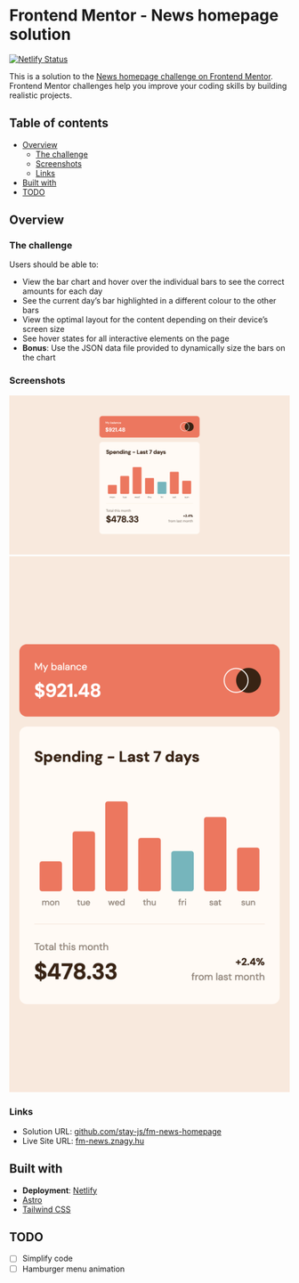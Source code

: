 # Frontend Mentor - News homepage solution

[![Netlify Status](https://api.netlify.com/api/v1/badges/08c54ab1-ba4e-4af6-8e09-e04f1a4cb714/deploy-status)](https://app.netlify.com/sites/znagy-fm-news-homepage/deploys)

This is a solution to the [News homepage challenge on Frontend Mentor](https://www.frontendmentor.io/challenges/news-homepage-H6SWTa1MFl). Frontend Mentor challenges help you improve your coding skills by building realistic projects.

## Table of contents

- [Overview](#overview)
  - [The challenge](#the-challenge)
  - [Screenshots](#screenshots)
  - [Links](#links)
- [Built with](#built-with)
- [TODO](#todo)

## Overview

### The challenge

Users should be able to:

- View the bar chart and hover over the individual bars to see the correct amounts for each day
- See the current day’s bar highlighted in a different colour to the other bars
- View the optimal layout for the content depending on their device’s screen size
- See hover states for all interactive elements on the page
- **Bonus**: Use the JSON data file provided to dynamically size the bars on the chart

### Screenshots

![Desktop](./screenshots/desktop.png)
![Mobile](./screenshots/mobile.png)

### Links

- Solution URL: [github.com/stay-js/fm-news-homepage](https://github.com/stay-js/fm-news-homepage)
- Live Site URL: [fm-news.znagy.hu](https://fm-news.znagy.hu)

## Built with

- **Deployment**: [Netlify](https://www.netlify.com)
- [Astro](https://astro.build)
- [Tailwind CSS](https://tailwindcss.com)

## TODO

- [ ] Simplify code
- [ ] Hamburger menu animation
